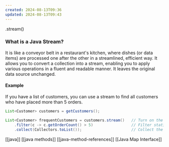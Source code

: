 ```yaml
---
created: 2024-08-13T09:36
updated: 2024-08-13T09:43
---
```

.stream()
### What is a Java Stream?
It is like a conveyor belt in a restaurant's kitchen, where dishes (or data items) are processed one after the other in a streamlined, efficient way. It allows you to convert a collection into a stream, enabling you to apply various operations in a fluent and readable manner. It leaves the original data source unchanged. 

#### Example
If you have a list of customers, you can use a stream to find all customers who have placed more than 5 orders. 
```java
List<Customer> customers = getCustomers();

List<Customer> frequentCustomers = customers.stream()   // Turn on the conveyor belt
    .filter(c -> c.getOrderCount() > 5)                 // Filter station: only customers with more than 5 orders
    .collect(Collectors.toList());                      // Collect the filtered results into a new list

```

[[java]] [[java methods]] [[java-method-references]] [[Java Map Interface]]
